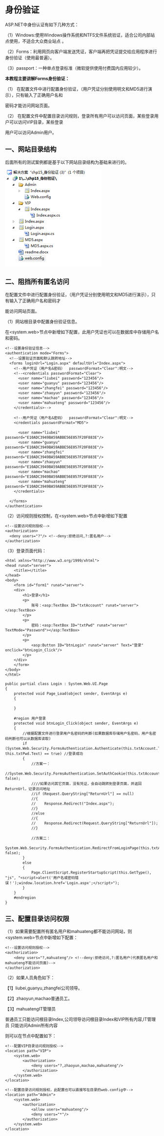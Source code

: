 # 身份验证

ASP.NET中身份认证有如下几种方式：

（1）Windows:使用Windows操作系统和NTFS文件系统验证，适合公司内部站点使用，不适合大众商业站点 。

（2）Forms：利用网页向客户端发送凭证，客户端再把凭证提交给应用程序进行身份验证（使用最普遍）。

（3）passport：一种单点登录标准（微软提供使用付费国内应用较少）。

**本教程主要讲解Forms身份验证：**

（1）  在配置文件中进行配置身份验证，（用户凭证分别使用明文和MD5进行演示），只有输入了正确用户名和

密码才能访问网站页面。

（2）  在配置文件中配置目录访问规则，登录所有用户可以访问页面，某些登录用户可以访问VIP目录，某些登录

用户可以访问Admin用户。

## 一、网站目录结构

后面所有的测试案例都是基于以下网站目录结构为基础来进行的。

![](img/0013.png)

## 二、阻挡所有匿名访问

在配置文件中进行配置身份验证，（用户凭证分别使用明文和MD5进行演示），只有输入了正确用户名和密码才

能访问网站页面。  

（1）网站根目录中配置身份验证信息。

在<system.web>节点中新增如下配置，此用户凭证也可以在数据库中存储用户名和密码。

```
<!--设置身份验证信息-->
<authentication mode="Forms">
  <!--设置验证页面和默认跳转地址-->
  <forms loginUrl="Login.aspx" defaultUrl="Index.aspx">
    <!--用户凭证（用户名&密码）  passwordFormat="Clear":明文-->
    <!--<credentials passwordFormat="Clear">
      <user name="liubei" password="123456"/>
      <user name="guanyu" password="123456"/>
      <user name="zhangfei" password="123456"/>
      <user name="zhaoyun" password="123456"/>
      <user name="machao" password="123456"/>
      <user name="mahuateng" password="123456"/>
    </credentials>-->
    
    <!--用户凭证（用户名&密码）  passwordFormat="Clear":明文-->
    <credentials passwordFormat="MD5">
            
      <user name="liubei" password="E10ADC3949BA59ABBE56E057F20F883E"/>
      <user name="guanyu" password="E10ADC3949BA59ABBE56E057F20F883E"/>
      <user name="zhangfei" password="E10ADC3949BA59ABBE56E057F20F883E"/>
      <user name="zhaoyun" password="E10ADC3949BA59ABBE56E057F20F883E"/>
      <user name="machao" password="E10ADC3949BA59ABBE56E057F20F883E"/>
      <user name="mahuateng" password="E10ADC3949BA59ABBE56E057F20F883E"/>
    </credentials>
          
  </forms>
</authentication>
```

（2）访问规则授权控制，在<system.web>节点中新增如下配置

```
<!--设置访问规则授权-->
<authorization>
  <deny users="?"/> <!--deny:拒绝访问,?:匿名用户-->
</authorization>
```

（3）登录页面代码：

```
<html xmlns="http://www.w3.org/1999/xhtml">
<head runat="server">
    <title></title>
</head>
<body>
    <form id="form1" runat="server">
    <div>
        <h1>登录</h1>
        <p>
            账号：<asp:TextBox ID="txtAccount" runat="server"></asp:TextBox>
        </p>
        <p>
            密码：<asp:TextBox ID="txtPwd" runat="server" TextMode="Password"></asp:TextBox>
        </p>
        <p>
            <asp:Button ID="btnLogin" runat="server" Text="登录" onclick="btnLogin_Click"/>
        </p>
    </div>
    </form>
</body>
</html>
```

```
public partial class Login : System.Web.UI.Page
{
    protected void Page_Load(object sender, EventArgs e)
    {

    }

    #region 用户登录
    protected void btnLogin_Click(object sender, EventArgs e)
    {
        //根据配置文件进行登录用户名密码的判断(如果数据库存储用户名密码，用户名密码判断也可以从数据库读取)
        if (System.Web.Security.FormsAuthentication.Authenticate(this.txtAccount.Text, this.txtPwd.Text) == true) //登录成功
        {
            //方案一：
            //System.Web.Security.FormsAuthentication.SetAuthCookie(this.txtAccount.Text, false);
            ////如果访问其它页面，没有凭证，会自动跳转到登录页面，并返回ReturnUrl，记录访问地址
            //if (Request.QueryString["ReturnUrl"] == null)
            //{
            //    Response.Redirect("Index.aspx");
            //}
            //else
            //{
            //    Response.Redirect(Request.QueryString["ReturnUrl"]);
            //}

            //方案二：
            System.Web.Security.FormsAuthentication.RedirectFromLoginPage(this.txtAccount.Text, false);
        }
        else
        {
            Page.ClientScript.RegisterStartupScript(this.GetType(), "js", "<script>alert('用户名或密码错误！');window.location.href='Login.aspx';</script>");
        }
    }
    #endregion
}
```

## 三、配置目录访问权限

（1）如果需要配置所有匿名用户和mahuateng都不能访问网站，则<system.web>节点中新增如下配置：

```
<!--设置访问规则授权-->
<authorization>
	<deny users="?,mahuateng"/> <!--deny:拒绝访问,?:匿名用户(代表匿名用户和mahuateng不能访问页面)-->
</authorization>
```

（2）如果人员角色如下：

【1】liubei,guanyu,zhangfei公司领导。

【2】zhaoyun,machao普通员工。

【3】mahuatengIT管理员

普通员工只能访问根目录Index,公司领导访问根目录Index和VIP所有内容,IT管理员 只能访问Admin所有内容

则可以在<configuration>节点中配置如下：

```
<!--配置VIP目录访问规则授权-->
<location path="VIP">
    <system.web>
        <authorization>
        	<deny users="?,zhaoyun,machao,mahuateng"/>
        </authorization>
    </system.web>
</location>
```

```
<!--配置目录访问规则授权，此配置也可以直接写在目录的web.config中-->
<location path="Admin">
    <system.web>
        <authorization>
            <allow users="mahuateng"/>
            <deny users="*"/>
        </authorization>
    </system.web>
</location>
```

